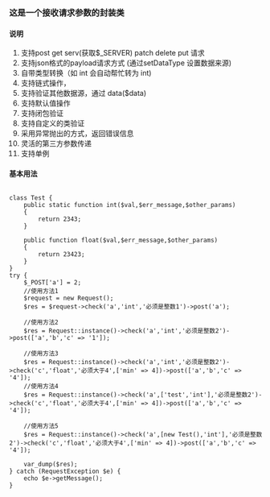 ### 这是一个接收请求参数的封装类
#### 说明

1. 支持post get serv(获取$_SERVER) patch delete put 请求
2. 支持json格式的payload请求方式 (通过setDataType 设置数据来源)
3. 自带类型转换（如 int 会自动帮忙转为 int)
4. 支持链式操作，
5. 支持验证其他数据源，通过 data($data)
6. 支持默认值操作
7. 支持闭包验证
8. 支持自定义的类验证
9. 采用异常抛出的方式，返回错误信息
10. 灵活的第三方参数传递
11. 支持单例

#### 基本用法
```

class Test {
	public static function int($val,$err_message,$other_params)
	{
		return 2343;
	}

	public function float($val,$err_message,$other_params)
	{
		return 23423;
	}
}
try {
	$_POST['a'] = 2;
	//使用方法1
	$request = new Request();
	$res = $request->check('a','int','必须是整数1')->post('a');
	
	//使用方法2
	$res = Request::instance()->check('a','int','必须是整数2')->post(['a','b','c' => '1']);

	//使用方法3
	$res = Request::instance()->check('a','int','必须是整数2')->check('c','float','必须大于4',['min' => 4])->post(['a','b','c' => '4']);
	//使用方法4
	$res = Request::instance()->check('a',['test','int'],'必须是整数2')->check('c','float','必须大于4',['min' => 4])->post(['a','b','c' => '4']);

	//使用方法5
	$res = Request::instance()->check('a',[new Test(),'int'],'必须是整数2')->check('c','float','必须大于4',['min' => 4])->post(['a','b','c' => '4']);

	var_dump($res);
} catch (RequestException $e) {
	echo $e->getMessage();
}
```